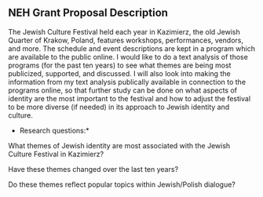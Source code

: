 ## NEH Grant Proposal Description ##

The Jewish Culture Festival held each year in Kazimierz, the old Jewish Quarter of Krakow, Poland, features workshops, performances, vendors, and more. The schedule and event descriptions are kept in a program which are available to the public online. I would like to do a text analysis of those programs (for the past ten years) to see what themes are being most publicized, supported, and discussed. I will also look into making the information from my text analysis publically available in connection to the programs online, so that further study can be done on what aspects of identity are the most important to the festival and how to adjust the festival to be more diverse (if needed) in its approach to Jewish identity and culture.

* Research questions:*

What themes of Jewish identity are most associated with the Jewish Culture Festival in Kazimierz?

Have these themes changed over the last ten years?

Do these themes reflect popular topics within Jewish/Polish dialogue?
